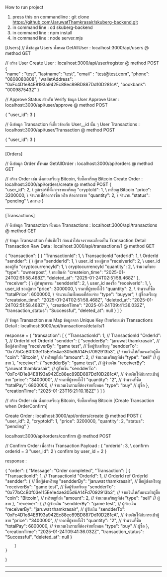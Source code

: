 How to run project

1. press this on commandline : git clone https://github.com/JaruwatThamkrasair/skuberg-backend.git
2. in command line : cd skuberg-backend
3. in command line : npm install
4. in command line : node server.mjs

[Users]
// ดึงข้อมูล Users ทั้งหมด
GetAllUser : localhost:3000/api/users @ method GET

// สร้าง User
Create User : localhost:3000/api/user/register @ method POST
    {   
        "name" : "test",
        "lastname": "test",
        "email" : "test@test.com",
        "phone": "0808080808",
        "walletAddress": "0xFc4D1e84E8193a942Ec88ec89BD887Dd10D281cA",
        "bookbank": "0009875432"
    }
    
// Approve Status สำหรับ Verify ข้อมูล User
Approve User : localhost:3000/api/user/approve @ method POST

{
    "user_id": 3
}

// ดึงข้อมูล Transaction ที่เกี่ยวข้องกับ User__id นั้น ๆ
User Transactions : localhost:3000/api/user/Transaction @ method POST

{
    "user_id": 3
}

---------------------------------------------------------------------------------------------
[Orders]

// ดึงข้อมูล Order ทั้งหมด
GetAllOrder : localhost:3000/api/orders @ method GET

// สร้าง Order เช่น ตั้งขายเหรียญ Bitcoin, รับซื้อเหรียญ Bitcoin
Create Order : localhost:3000/api/orders/create @ method POST
    {   
        "user_id": 2, \\ ยูสเซอร์ที่ตั้งการขายเหรียญ
        "cryptoId": 1, \\ เหรียญ Bitcoin
        "price": 3200000, \\ จำนวนที่ต้องการซื้อ หรือ ต้องการขาย
        "quantity": 2, \\ จำนวน
        "status": "pending" \\ สถานะ
    }

---------------------------------------------------------------------------------------------

[Transactions]

// ดึงข้อมูล Transaction ทั้งหมด
Transactions : localhost:3000/api/transactions @ method GET

// ข้อมูล Transaction ที่บันทึกไว้ ก่อนนำไปแจงรายละเอียดเป็น Transaction Detail
Transaction Raw Data : localhost:3000/api/transactions/1 @ method GET

{
    "transaction": [
        {
            "TransactionId": 1, \\ TransactionId
            "orderId": 1, \\ OrderId
            "sendder": { \\ ผู้ขาย
                "sendderId": 1, \\ user_id ของผู้ขาย
                "receiverId": 2, \\ user_id ของผู้รับ
                "cryptocurrencyId": 1, \\ cryptocurrencyId
                "quantity": 2, \\ จำนวนที่ขาย
                "type": "ownerpost", \\ ขายสินค้า
                "createion_time": "2025-01-24T02:51:58.468Z",
                "deleted_at": "2025-01-24T02:51:58.468Z"
            },
            "receiver": { \\ ผู้ทำธุรกรรม
                "sendderId": 2, \\ user_id ของซื้อ
                "receiverId": 1, \\ user_id ของผู้ขาย
                "price": 3000000, \\ ราคาที่ผู้ขายตั้งไว้
                "quantity": 2, \\ จำนวนที่ซื้อ
                "totalPrice": 6000000, \\ จำนวนเงินทั้งหมดที่ต้องจ่าย
                "type": "buyyer", \\ ผู้ซื้อเหรียญ
                "createion_time": "2025-01-24T02:51:58.468Z",
                "deleted_at": "2025-01-24T02:51:58.468Z"
            },
                "creationTime": "2025-01-24T09:41:36.032Z",
                "transaction_status": "Successful",
                "deleted_at": null
        }
    ]
}

// ข้อมูล Transaction แบบ Map ข้อมูลจาก Unique Key เรียบร้อยแล้ว
Transactions Detail : localhost:3000/api/transactions/details/1

response = {
    "transaction": [
        {
            "TransactionId": 1, // TransactionId
            "OrderId": 1, // OrderId ref OrderId
            "sendder": {
                "sendderBy": "jaruwat thamkrasair", // ชื่อผู้ส่งเหรียญ
                "receiverBy": "game test", // ชื่อผู้รับเหรียญ
                "sendderTo": "0x77bCcB0f03e115Ee1e4ae305d6A14Fd7092913b3", // จ่ายเงินให้กับกระเป๋าผู้ซื้อ
                "coin": "Bitcoin", // เหรียญที่ส่ง
                "amount": 2, // จำนวนเหรียญที่ส่ง
                "type": "sell" // ผู้ขาย
            },
            "receiver": {
                "sendderBy": "game test", // ผู้จ่ายเงิน
                "receiverBy": "jaruwat thamkrasair", // ผู้รับเงิน
                "sendderTo": "0xFc4D1e84E8193a942Ec88ec89BD887Dd10D281cA", // จ่ายเงินให้กับกระเป๋าผู้ขาย
                "price": "3400000", // ราคาที่ผู้ขายตั้งไว้
                "quantity": "2", // จำนวนที่ซื้อ
                "totalPay": 6800000, // จำนวนเงินรวมที่ต้องจ่ายทั้งหมด
                "type": "buy" // ผู้ซื้อ
            },
            "creationTime": "2025-01-23T16:21:10.182Z"
        }
    ]
}

// สร้าง Order เช่น ตั้งขายเหรียญ Bitcoin, รับซื้อเหรียญ Bitcoin
[Create Transaction when OrderConfirm]

Create Order : localhost:3000/api/orders/create @ method POST
    {   
     "user_id": 2,
        "cryptoId": 1,
        "price": 3200000,
        "quantity": 2,
        "status": "pending"
    }

localhost:3000/api/orders/confirm @ method POST

// Confirm Order เพื่อสร้าง Transaction
Payload : 
{
    "orderid": 3, \\ confirm orderid = 3
    "user_id": 2 \\ confirm by user_id = 2
}

response :

{
    "order": {
        "Message": "Order completed",
        "Transaction": [
       {
            "TransactionId": 1, // TransactionId
            "OrderId": 1, // OrderId ref OrderId
            "sendder": { // ชื่อผู้ส่งเหรียญ
                "sendderBy": "jaruwat thamkrasair", // ชื่อผู้ส่งเหรียญ
                "receiverBy": "game test", // ชื่อผู้รับเหรียญ
                "sendderTo": "0x77bCcB0f03e115Ee1e4ae305d6A14Fd7092913b3", // จ่ายเงินให้กับกระเป๋าผู้ซื้อ
                "coin": "Bitcoin", // เหรียญที่ส่ง
                "amount": 2, // จำนวนเหรียญที่ส่ง
                "type": "sell" // ผู้ขาย
            },
                "receiver": { // ผู้จ่ายเงิน
                "sendderBy": "game test", // ผู้จ่ายเงิน
                "receiverBy": "jaruwat thamkrasair", // ผู้รับเงิน
                "sendderTo": "0xFc4D1e84E8193a942Ec88ec89BD887Dd10D281cA", // จ่ายเงินให้กับกระเป๋าผู้ขาย
                "price": "3400000", // ราคาที่ผู้ขายตั้งไว้
                "quantity": "2", // จำนวนที่ซื้อ
                "totalPay": 6800000, // จำนวนเงินรวมที่ต้องจ่ายทั้งหมด
                "type": "buy" // ผู้ซื้อ
                },
          "creationTime": "2025-01-24T09:41:36.032Z",
                "transaction_status": "Successful",
                "deleted_at": null
            }
            
        ]
    }
}

---------------------------------------------------------------------------------------------


---------------------------------------------------------------------------------------------

